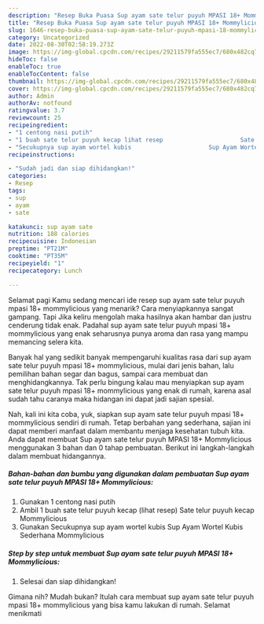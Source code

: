 ```yaml
---
description: "Resep Buka Puasa Sup ayam sate telur puyuh MPASI 18+ Mommylicious yang Lezat Sekali"
title: "Resep Buka Puasa Sup ayam sate telur puyuh MPASI 18+ Mommylicious yang Lezat Sekali"
slug: 1646-resep-buka-puasa-sup-ayam-sate-telur-puyuh-mpasi-18-mommylicious-yang-lezat-sekali
category: Uncategorized
date: 2022-08-30T02:58:19.273Z
image: https://img-global.cpcdn.com/recipes/29211579fa555ec7/680x482cq70/sup-ayam-sate-telur-puyuh-mpasi-18-mommylicious-foto-resep-utama.jpg
hideToc: false
enableToc: true
enableTocContent: false
thumbnail: https://img-global.cpcdn.com/recipes/29211579fa555ec7/680x482cq70/sup-ayam-sate-telur-puyuh-mpasi-18-mommylicious-foto-resep-utama.jpg
cover: https://img-global.cpcdn.com/recipes/29211579fa555ec7/680x482cq70/sup-ayam-sate-telur-puyuh-mpasi-18-mommylicious-foto-resep-utama.jpg
author: Admin
authorAv: notfound
ratingvalue: 3.7
reviewcount: 25
recipeingredient:
- "1 centong nasi putih"
- "1 buah sate telur puyuh kecap lihat resep                      Sate telur puyuh kecap Mommylicious"
- "Secukupnya sup ayam wortel kubis                      Sup Ayam Wortel Kubis Sederhana Mommylicious"
recipeinstructions:

- "Sudah jadi dan siap dihidangkan!"
categories:
- Resep
tags:
- sup
- ayam
- sate

katakunci: sup ayam sate 
nutrition: 188 calories
recipecuisine: Indonesian
preptime: "PT21M"
cooktime: "PT35M"
recipeyield: "1"
recipecategory: Lunch

---
```



Selamat pagi Kamu sedang mencari ide resep sup ayam sate telur puyuh mpasi 18+ mommylicious yang menarik? Cara menyiapkannya sangat gampang. Tapi Jika keliru mengolah maka hasilnya akan hambar dan justru cenderung tidak enak. Padahal sup ayam sate telur puyuh mpasi 18+ mommylicious yang enak seharusnya punya aroma dan rasa yang mampu memancing selera kita.


Banyak hal yang sedikit banyak mempengaruhi kualitas rasa dari sup ayam sate telur puyuh mpasi 18+ mommylicious, mulai dari jenis bahan, lalu pemilihan bahan segar dan bagus, sampai cara membuat dan menghidangkannya. Tak perlu bingung kalau mau menyiapkan sup ayam sate telur puyuh mpasi 18+ mommylicious yang enak di rumah, karena asal sudah tahu caranya maka hidangan ini dapat jadi sajian spesial.




Nah, kali ini kita coba, yuk, siapkan sup ayam sate telur puyuh mpasi 18+ mommylicious sendiri di rumah. Tetap berbahan yang sederhana, sajian ini dapat memberi manfaat dalam membantu menjaga kesehatan tubuh kita. Anda dapat membuat Sup ayam sate telur puyuh MPASI 18+ Mommylicious menggunakan 3 bahan dan 0 tahap pembuatan. Berikut ini langkah-langkah dalam membuat hidangannya.

<!--inarticleads1-->

##### Bahan-bahan dan bumbu yang digunakan dalam pembuatan Sup ayam sate telur puyuh MPASI 18+ Mommylicious:

1. Gunakan 1 centong nasi putih
1. Ambil 1 buah sate telur puyuh kecap (lihat resep)                      Sate telur puyuh kecap Mommylicious
1. Gunakan Secukupnya sup ayam wortel kubis                      Sup Ayam Wortel Kubis Sederhana Mommylicious




<!--inarticleads2-->

##### Step by step untuk membuat Sup ayam sate telur puyuh MPASI 18+ Mommylicious:


1. Selesai dan siap dihidangkan!



Gimana nih? Mudah bukan? Itulah cara membuat sup ayam sate telur puyuh mpasi 18+ mommylicious yang bisa kamu lakukan di rumah. Selamat menikmati
